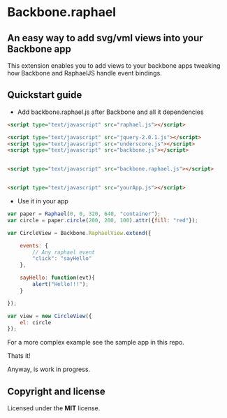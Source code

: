 # Backbone.raphael
## An easy way to add svg/vml views into your Backbone app

This extension enables you to add views to your backbone apps tweaking how
Backbone and RaphaelJS handle event bindings.

## Quickstart guide
* Add backbone.raphael.js after Backbone and all it dependencies

```html
<script type="text/javascript" src="raphael.js"></script>

<script type="text/javascript" src="jquery-2.0.1.js"></script>
<script type="text/javascript" src="underscore.js"></script>
<script type="text/javascript" src="backbone.js"></script>


<script type="text/javascript" src="backbone.raphael.js"></script>


<script type="text/javascript" src="yourApp.js"></script>
```


* Use it in your app

```js
var paper = Raphael(0, 0, 320, 640, "container");
var circle = paper.circle(200, 200, 100).attr({fill: "red"});

var CircleView = Backbone.RaphaelView.extend({

    events: {
        // Any raphael event
        "click": "sayHello"
    },

    sayHello: function(evt){
        alert("Hello!!!");
    }

});

var view = new CircleView({
    el: circle
});
```

For a more complex example see the sample app in this repo.

Thats it!

Anyway, is work in progress.

## Copyright and license
Licensed under the **MIT** license.
